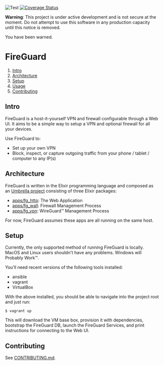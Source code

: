 ![Test](https://github.com/CloudFire-LLC/fireguard/workflows/Test/badge.svg)
[![Coverage Status](https://coveralls.io/repos/github/CloudFire-LLC/fireguard/badge.svg?branch=master)](https://coveralls.io/github/CloudFire-LLC/fireguard?branch=master)

**Warning**: This project is under active development and is not secure at the moment.
Do not attempt to use this software in any production capacity until this notice is removed.

You have been warned.

# FireGuard

1. [Intro](#intro)
2. [Architecture](#architecture)
3. [Setup](#setup)
4. [Usage](#usage)
5. [Contributing](#contributing)

## Intro

FireGuard is a host-it-yourself VPN and firewall configurable through a Web UI.
It aims to be a simple way to setup a VPN and optional firewall for all your
devices.

Use FireGuard to:

- Set up your own VPN
- Block, inspect, or capture outgoing traffic from your phone / tablet /
  computer to any IP(s)

## Architecture

FireGuard is written in the Elixir programming language and composed as an [Umbrella
project](https://elixir-lang.org/getting-started/mix-otp/dependencies-and-umbrella-projects.html)
consisting of three Elixir packages:

- [apps/fg_http](apps/fg_http): The Web Application
- [apps/fg_wall](apps/fg_wall): Firewall Management Process
- [apps/fg_vpn](apps/fg_vpn): WireGuard™ Management Process

For now, FireGuard assumes these apps are all running on the same host.

## Setup

Currently, the only supported method of running FireGuard is locally. MacOS and
Linux users shouldn't have any problems. Windows will Probably Work™.

You'll need recent versions of the following tools installed:

- ansible
- vagrant
- VirtualBox

With the above installed, you should be able to navigate into the project root
and just run:

```
$ vagrant up
```

This will download the VM base box, provision it with dependencies, bootstrap
the FireGuard DB, launch the FireGuard Services, and print instructions for
connecting to the Web UI.

## Contributing

See [CONTRIBUTING.md](CONTRIBUTING.md).

